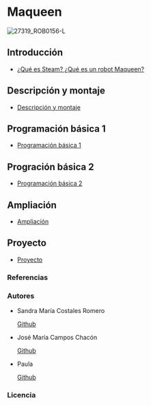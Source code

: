 # Maqueen

![27319_ROB0156-L](https://user-images.githubusercontent.com/114906778/207546794-667d5d8b-6c83-4ca5-aff8-4cb13cf3c9cb.jpg)

## Introducción

- [¿Qué es Steam? ¿Qué es un robot Maqueen?](modulo0/modulo0.md)

## Descripción y montaje

- [Descripción y montaje](modulo1/modulo1.md)

## Programación básica 1

- [Programación básica 1](modulo2/modulo2.md)

## Progración básica 2

- [Programación básica 2](modulo3/modulo3.md)

## Ampliación

- [Ampliación](modulo4/modulo4.md)

## Proyecto

- [Proyecto](modulo5/proyecto.md)

### Referencias
### Autores

- Sandra María Costales Romero 


  [Github](https://github.com/Scosrom)
  
- José María Campos Chacón 


  [Github](https://github.com/camposchaconjosemaria)
  
- Paula 


  [Github](https://github.com/Paulabm24)  
  
 
### Licencia
